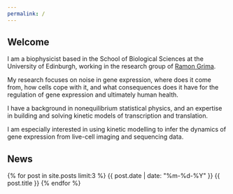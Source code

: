 ```yaml
---
permalink: /
---
```


## Welcome

I am a biophysicist based in the School of Biological Sciences at the University of Edinburgh, working in the research group of [Ramon Grima](https://grimagroup.bio.ed.ac.uk/home). 

My research focuses on noise in gene expression, where does it come from, how cells cope with it, and what consequences does it have for the regulation of gene expression and ultimately human health.

I have a background in nonequilibrium statistical physics, and an expertise in building and solving kinetic models of transcription and translation. 

I am especially interested in using kinetic modelling to infer the dynamics of gene expression from live-cell imaging and sequencing data.

## News

{% for post in site.posts limit:3 %}
{{ post.date | date: "%m-%d-%Y" }} {{ post.title }}
{% endfor %}
